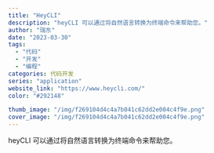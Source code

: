 ```yaml
---
title: "HeyCLI"
description: "heyCLI 可以通过将自然语言转换为终端命令来帮助您。"
author: "瑞东"
date: "2023-03-30"
tags:
  - "代码"
  - "开发"
  - "编程"
categories: 代码开发
series: "application"
website_link: "https://www.heycli.com/"
color: "#292148"

thumb_image: "/img/f269104d4c4a7b041c62dd2e004c4f9e.png"
cover_image: "/img/f269104d4c4a7b041c62dd2e004c4f9e.png"
---
```


heyCLI 可以通过将自然语言转换为终端命令来帮助您。
